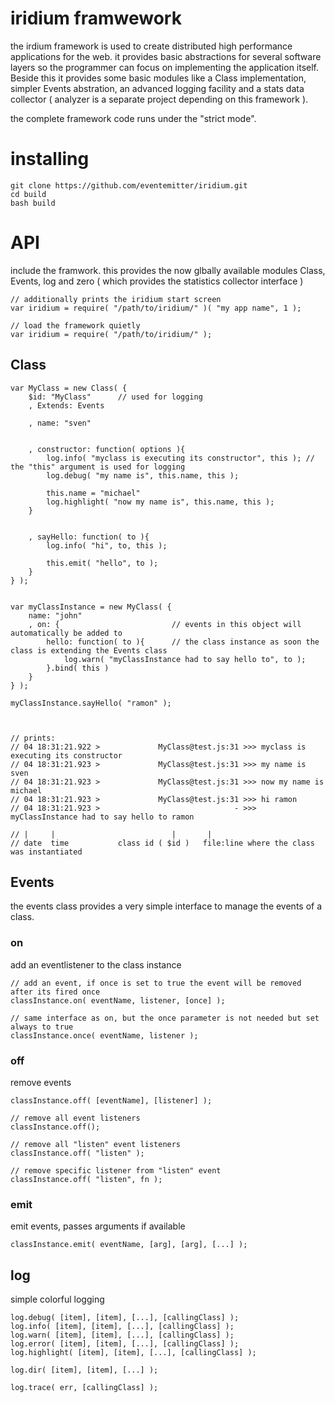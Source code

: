 # iridium framwework

the irdium framework is used to create distributed high performance applications for the web. it provides basic abstractions for several software layers so the programmer can focus on implementing the application itself. Beside this it provides some basic modules like a Class implementation, simpler Events abstration, an advanced logging facility and a stats data collector ( analyzer is a separate project depending on this framework ).

the complete framework code runs under the "strict mode".


# installing

	git clone https://github.com/eventemitter/iridium.git
	cd build
	bash build


# API

include the framwork. this provides the now glbally available modules Class, Events, log and zero ( which provides the statistics collector interface )
	
	// additionally prints the iridium start screen
    var iridium = require( "/path/to/iridium/" )( "my app name", 1 );

    // load the framework quietly
    var iridium = require( "/path/to/iridium/" );
 

## Class

	var MyClass = new Class( {
		$id: "MyClass"  	// used for logging
		, Extends: Events 

		, name: "sven"


		, constructor: function( options ){
			log.info( "myclass is executing its constructor", this ); // the "this" argument is used for logging 
			log.debug( "my name is", this.name, this );

			this.name = "michael"
			log.highlight( "now my name is", this.name, this );
		}


		, sayHello: function( to ){
			log.info( "hi", to, this );

			this.emit( "hello", to );
		}
	} );


	var myClassInstance = new MyClass( { 
		name: "john"
		, on: { 						// events in this object will automatically be added to 
			hello: function( to ){		// the class instance as soon the class is extending the Events class
				log.warn( "myClassInstance had to say hello to", to );
			}.bind( this ) 
		}
	} );

	myClassInstance.sayHello( "ramon" );



	// prints:
	// 04 18:31:21.922 >             MyClass@test.js:31 >>> myclass is executing its constructor 
	// 04 18:31:21.923 >             MyClass@test.js:31 >>> my name is sven 
	// 04 18:31:21.923 >             MyClass@test.js:31 >>> now my name is michael 
	// 04 18:31:21.923 >             MyClass@test.js:31 >>> hi ramon 
	// 04 18:31:21.923 >                              - >>> myClassInstance had to say hello to ramon 

	// |     |							|       |           
    // date  time			class id ( $id )   file:line where the class was instantiated



## Events
	
the events class provides a very simple interface to manage the events of a class.

### on

add an eventlistener to the class instance

	// add an event, if once is set to true the event will be removed after its fired once
    classInstance.on( eventName, listener, [once] );

    // same interface as on, but the once parameter is not needed but set always to true
    classInstance.once( eventName, listener );

### off

remove events
	
	classInstance.off( [eventName], [listener] );

	// remove all event listeners
	classInstance.off();

	// remove all "listen" event listeners
	classInstance.off( "listen" );

	// remove specific listener from "listen" event
	classInstance.off( "listen", fn );


### emit

emit events, passes arguments if available
	
	classInstance.emit( eventName, [arg], [arg], [...] );


## log

simple colorful logging

	
	log.debug( [item], [item], [...], [callingClass] );
	log.info( [item], [item], [...], [callingClass] );
	log.warn( [item], [item], [...], [callingClass] );
	log.error( [item], [item], [...], [callingClass] );
	log.highlight( [item], [item], [...], [callingClass] );

	log.dir( [item], [item], [...] );

	log.trace( err, [callingClass] );
